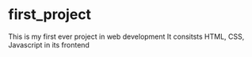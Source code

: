 # first_project
This is my first ever project in web development 
It consitsts HTML, CSS, Javascript in its frontend
